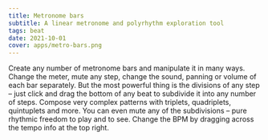 ```yaml
---
title: Metronome bars
subtitle: A linear metronome and polyrhythm exploration tool
tags: beat
date: 2021-10-01
cover: apps/metro-bars.png
---
```



<metronome-bars />


Create any number of metronome bars and manipulate it in many ways. Change the meter, mute any step, change the sound, panning or volume of each bar separately. But the most powerful thing is the divisions of any step – just click and drag the bottom of any beat to subdivide it into any number of steps. Compose very complex patterns with triplets, quadriplets, quintuplets and more. You can even mute any of the subdivisions – pure rhythmic freedom to play and to see. Change the BPM by dragging across the tempo info at the top right.